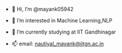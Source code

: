 - 👋 Hi, I’m @mayank05942
- 👀 I’m interested in Machine Learning,NLP
- 🌱 I’m currently studying at IIT Gandhinagar

- 📫 email: nautiyal_mayank@iitgn.ac.in

<!---
mayank05942/mayank05942 is a ✨ special ✨ repository because its `README.md` (this file) appears on your GitHub profile.
You can click the Preview link to take a look at your changes.
--->
